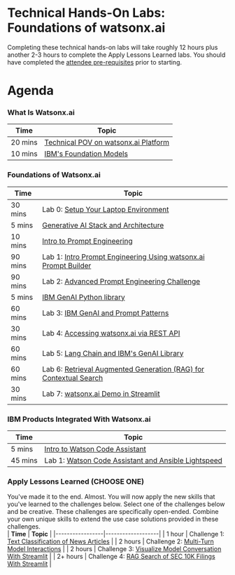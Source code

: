 # Technical Hands-On Labs: Foundations of watsonx.ai 
Completing these technical hands-on labs will take roughly 12 hours plus another 2-3 hours to complete the Apply Lessons Learned labs. You should have completed the [attendee pre-requisites](attendee-prerequisites.md) prior to starting. 

# Agenda
### What Is Watsonx.ai
| **Time**        | **Topic** |
|-----------------|-------------------|
| 20 mins  | [Technical POV on watsonx.ai Platform](watsonxai-platform.md) | 
| 10 mins  | [IBM's Foundation Models](ibm-foundation-models.md) | 

### Foundations of Watsonx.ai
| **Time**        | **Topic** |
|-----------------|-------------------|
| 30 mins  | Lab 0: [Setup Your Laptop Environment](./self-guided-labs/level-1/lab-0-laptop-environment-setup)|  
|  5 mins  | [Generative AI Stack and Architecture](https://ibm.box.com/s/8imh3ymwmatab3x94u332fnzbg0tgq1z)   | 
| 10 mins  | [Intro to Prompt Engineering](https://ibm.box.com/s/acqea8ukzmgzdel7gxp2fcrnqm8p7vvp)   |  
| 90 mins  | Lab 1: [Intro Prompt Engineering Using watsonx.ai Prompt Builder](./self-guided-labs/level-1/lab-01-intro-to-prompt-engineering) |  
| 90 mins  | Lab 2: [Advanced Prompt Engineering Challenge](./self-guided-labs/level-1/lab-02-advanced-prompt-engineering)   |  
|  5 mins  | [IBM GenAI Python library](https://ibm.box.com/s/ufqc0h9q6jc7f01yxym3ji32yqnuvpsl) | 
| 60 mins  | Lab 3: [IBM GenAI and Prompt Patterns](./self-guided-labs/level-1/lab-03-genai-and-prompt-patterns) | 
| 30 mins  | Lab 4: [Accessing watsonx.ai via REST API](./self-guided-labs/level-1/lab-04-genai-rest-api) | 
| 60 mins  | Lab 5: [Lang Chain and IBM's GenAI Library](./self-guided-labs/level-1/lab-05-genai-and-langchain) | 
| 60 mins  | Lab 6: [Retrieval Augmented Generation (RAG) for Contextual Search](./self-guided-labs/level-1/lab-06-retrieval-agumented-generation) |
| 30 mins  | Lab 7: [watsonx.ai Demo in Streamlit](./self-guided-labs/level-1/lab-07-watsonxai-demo-with-streamlit) | 

### IBM Products Integrated With Watsonx.ai
| **Time**        | **Topic** |
|-----------------|-------------------|
|  5 mins  | [Intro to Watson Code Assistant](https://ibm.box.com/s/lx4xbdjtc7p13yf950ou88bl8d5qbj3y) | 
| 45 mins  | Lab 1: [Watson Code Assistant and Ansible Lightspeed](./self-guided-labs/products/lab-01-watson-code-assistant) | 

### Apply Lessons Learned (CHOOSE ONE)
You've made it to the end.  Almost. You will now apply the new skills that you've learned to the challenges below.  Select one of the challenges below and be creative.  These challenges are specifically open-ended.  Combine your own unique skills to extend the use case solutions provided in these challenges.    
| **Time**        | **Topic** |
|-----------------|-------------------|
| 1  hour  | Challenge 1: [Text Classification of News Articles](./self-guided-labs/apply-lessons-learned/challenge-01) | 
| 2  hours  | Challenge 2: [Multi-Turn Model Interactions](./self-guided-labs/apply-lessons-learned/challenge-02) | 
| 2  hours  | Challenge 3: [Visualize Model Conversation With Streamlit](./self-guided-labs/apply-lessons-learned/challenge-03) | 
| 2+ hours  | Challenge 4: [RAG Search of SEC 10K Filings With Streamlit](./self-guided-labs/apply-lessons-learned/challenge-04) | 
